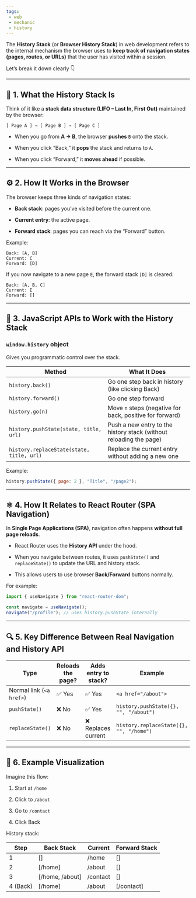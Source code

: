 ```yaml
---
tags: 
 - web 
 - mechanic
 - history
---
```


The **History Stack** (or **Browser History Stack**) in web development refers to the internal mechanism the browser uses to **keep track of navigation states (pages, routes, or URLs)** that the user has visited within a session.

Let’s break it down clearly 👇

---

## 🧱 1. What the History Stack Is

Think of it like a **stack data structure (LIFO – Last In, First Out)** maintained by the browser:

```
[ Page A ] → [ Page B ] → [ Page C ]
```

- When you go from **A → B**, the browser **pushes** `B` onto the stack.
    
- When you click “Back,” it **pops** the stack and returns to `A`.
    
- When you click “Forward,” it **moves ahead** if possible.
    

---

## ⚙️ 2. How It Works in the Browser

The browser keeps three kinds of navigation states:

- **Back stack**: pages you’ve visited before the current one.
    
- **Current entry**: the active page.
    
- **Forward stack**: pages you can reach via the “Forward” button.
    

Example:

```
Back: [A, B]
Current: C
Forward: [D]
```

If you now navigate to a new page `E`, the forward stack `[D]` is cleared:

```
Back: [A, B, C]
Current: E
Forward: []
```

---

## 🧭 3. JavaScript APIs to Work with the History Stack

### `window.history` object

Gives you programmatic control over the stack.

|Method|What It Does|
|---|---|
|`history.back()`|Go one step back in history (like clicking Back)|
|`history.forward()`|Go one step forward|
|`history.go(n)`|Move `n` steps (negative for back, positive for forward)|
|`history.pushState(state, title, url)`|Push a new entry to the history stack (without reloading the page)|
|`history.replaceState(state, title, url)`|Replace the current entry without adding a new one|

Example:

```js
history.pushState({ page: 2 }, "Title", "/page2");
```

---

## ⚛️ 4. How It Relates to React Router (SPA Navigation)

In **Single Page Applications (SPA)**, navigation often happens **without full page reloads**.

- React Router uses the **History API** under the hood.
    
- When you navigate between routes, it uses `pushState()` and `replaceState()` to update the URL and history stack.
    
- This allows users to use browser **Back/Forward** buttons normally.
    

For example:

```js
import { useNavigate } from "react-router-dom";

const navigate = useNavigate();
navigate("/profile"); // uses history.pushState internally
```

---

## 🔍 5. Key Difference Between Real Navigation and History API

|Type|Reloads the page?|Adds entry to stack?|Example|
|---|---|---|---|
|Normal link (`<a href>`)|✅ Yes|✅ Yes|`<a href="/about">`|
|`pushState()`|❌ No|✅ Yes|`history.pushState({}, "", "/about")`|
|`replaceState()`|❌ No|❌ Replaces current|`history.replaceState({}, "", "/home")`|

---

## 🧩 6. Example Visualization

Imagine this flow:

1. Start at `/home`
    
2. Click to `/about`
    
3. Go to `/contact`
    
4. Click Back
    

History stack:

|Step|Back Stack|Current|Forward Stack|
|---|---|---|---|
|1|[]|/home|[]|
|2|[/home]|/about|[]|
|3|[/home, /about]|/contact|[]|
|4 (Back)|[/home]|/about|[/contact]|

